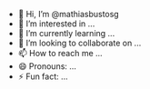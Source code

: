 - 👋 Hi, I’m @mathiasbustosg
- 👀 I’m interested in ...
- 🌱 I’m currently learning ...
- 💞️ I’m looking to collaborate on ...
- 📫 How to reach me ...
- 😄 Pronouns: ...
- ⚡ Fun fact: ...

<!---
mathiasbustosg/mathiasbustosg is a ✨ special ✨ repository because its `README.md` (this file) appears on your GitHub profile.
You can click the Preview link to take a look at your changes.
--->
